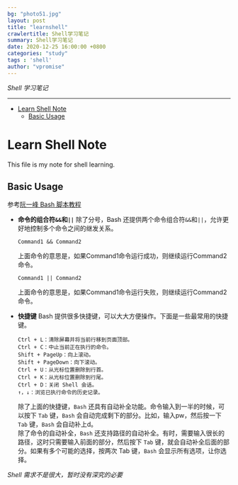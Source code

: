 ```yaml
---
bg: "photo51.jpg"
layout: post
title: "learnshell"
crawlertitle: Shell学习笔记
summary: Shell学习笔记
date: 2020-12-25 16:00:00 +0800
categories: "study"
tags : 'shell'
author: "vpromise"
---
```


*Shell 学习笔记*


---

- [Learn Shell Note](#learn-shell-note)
  - [Basic Usage](#basic-usage)

# Learn Shell Note

This file is my note for shell learning.

## Basic Usage

参考[阮一峰 Bash 脚本教程](https://wangdoc.com/bash/intro.html)

- **命令的组合符`&&`和`||`**
  除了分号，Bash 还提供两个命令组合符`&&`和`||`，允许更好地控制多个命令之间的继发关系。
  ```
  Command1 && Command2
  ```
  上面命令的意思是，如果Command1命令运行成功，则继续运行Command2命令。
  ```
  Command1 || Command2
  ```
  上面命令的意思是，如果Command1命令运行失败，则继续运行Command2命令。

- **快捷键**
  Bash 提供很多快捷键，可以大大方便操作。下面是一些最常用的快捷键。
  ```
  Ctrl + L：清除屏幕并将当前行移到页面顶部。
  Ctrl + C：中止当前正在执行的命令。
  Shift + PageUp：向上滚动。
  Shift + PageDown：向下滚动。
  Ctrl + U：从光标位置删除到行首。
  Ctrl + K：从光标位置删除到行尾。
  Ctrl + D：关闭 Shell 会话。
  ↑，↓：浏览已执行命令的历史记录。
  ```  
  除了上面的快捷键，`Bash` 还具有自动补全功能。命令输入到一半的时候，可以按下 `Tab` 键，`Bash` 会自动完成剩下的部分。比如，输入pw，然后按一下 `Tab` 键，`Bash` 会自动补上d。  
  除了命令的自动补全，`Bash` 还支持路径的自动补全。有时，需要输入很长的路径，这时只需要输入前面的部分，然后按下 `Tab` 键，就会自动补全后面的部分。如果有多个可能的选择，按两次 Tab 键，`Bash` 会显示所有选项，让你选择。

*Shell 需求不是很大，暂时没有深究的必要*